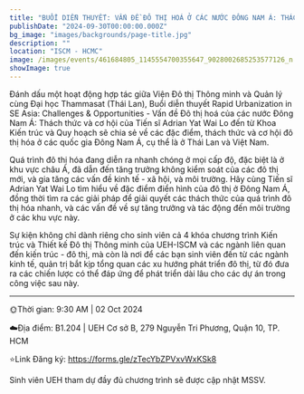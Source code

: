 ```yaml
---
title: "BUỔI DIỄN THUYẾT: VẤN ĐỀ ĐÔ THỊ HOÁ Ở CÁC NƯỚC ĐÔNG NAM Á: THÁCH THỨC VÀ CƠ HỘI"
publishDate: "2024-09-30T00:00:00.000Z"
bg_image: "images/backgrounds/page-title.jpg"
description: "" 
location: "ISCM - HCMC"
image: /images/events/461684805_1145554700355647_9028002685253577126_n.jpg
showImage: true
---
```


Đánh dấu một hoạt động hợp tác giữa Viện Đô thị Thông minh và Quản lý cùng Đại học Thammasat (Thái Lan), Buổi diễn thuyết Rapid Urbanization in SE Asia: Challenges & Opportunities - Vấn đề Đô thị hoá của các nước Đông Nam Á: Thách thức và cơ hội của Tiến sĩ Adrian Yat Wai Lo đến từ Khoa Kiến trúc và Quy hoạch sẽ chia sẻ về các đặc điểm, thách thức và cơ hội đô thị hóa ở các quốc gia Đông Nam Á, cụ thể là ở Thái Lan và Việt Nam.

Quá trình đô thị hóa đang diễn ra nhanh chóng ở mọi cấp độ, đặc biệt là ở khu vực châu Á, đã dẫn đến tăng trưởng không kiểm soát của các đô thị mới, và gia tăng các vấn đề kinh tế - xã hội, và môi trường. Hãy cùng Tiến sĩ Adrian Yat Wai Lo tìm hiểu về đặc điểm điển hình của đô thị ở Đông Nam Á, đồng thời tìm ra các giải pháp để giải quyết các thách thức của quá trình đô thị hóa nhanh, và các vấn đề về sự tăng trưởng và tác động đến môi trường ở các khu vực này. 

Sự kiện không chỉ dành riêng cho sinh viên cả 4 khóa chương trình Kiến trúc và Thiết kế Đô thị Thông minh của UEH-ISCM và các ngành liên quan đến kiến trúc - đô thị, mà còn là nơi để các bạn sinh viên đến từ các ngành kinh tế, quản trị bắt kịp tổng quan các xu hướng phát triển đô thị, từ đó đưa ra các chiến lược có thể đáp ứng để phát triển dài lâu cho các dự án trong công việc sau này.
_____________
🌞Thời gian: 9:30 AM | 02 Oct 2024

☁️Địa điểm: B1.204 | UEH Cơ sở B, 279 Nguyễn Tri Phương, Quận 10, TP. HCM

⭐Link Đăng ký: https://forms.gle/zTecYbZPVxvWxKSk8 

Sinh viên UEH tham dự đầy đủ chương trình sẽ được cập nhật MSSV.